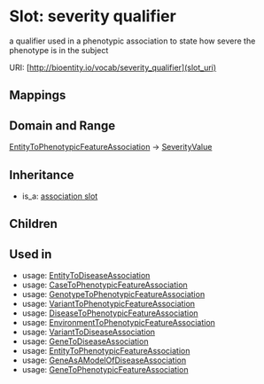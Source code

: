 # Slot: severity qualifier


a qualifier used in a phenotypic association to state how severe the phenotype is in the subject

URI: [http://bioentity.io/vocab/severity_qualifier](slot_uri)
## Mappings

## Domain and Range

[EntityToPhenotypicFeatureAssociation](EntityToPhenotypicFeatureAssociation.md) -> [SeverityValue](SeverityValue.md)
## Inheritance

 *  is_a: [association slot](association_slot.md)
## Children

## Used in

 *  usage: [EntityToDiseaseAssociation](EntityToDiseaseAssociation.md)
 *  usage: [CaseToPhenotypicFeatureAssociation](CaseToPhenotypicFeatureAssociation.md)
 *  usage: [GenotypeToPhenotypicFeatureAssociation](GenotypeToPhenotypicFeatureAssociation.md)
 *  usage: [VariantToPhenotypicFeatureAssociation](VariantToPhenotypicFeatureAssociation.md)
 *  usage: [DiseaseToPhenotypicFeatureAssociation](DiseaseToPhenotypicFeatureAssociation.md)
 *  usage: [EnvironmentToPhenotypicFeatureAssociation](EnvironmentToPhenotypicFeatureAssociation.md)
 *  usage: [VariantToDiseaseAssociation](VariantToDiseaseAssociation.md)
 *  usage: [GeneToDiseaseAssociation](GeneToDiseaseAssociation.md)
 *  usage: [EntityToPhenotypicFeatureAssociation](EntityToPhenotypicFeatureAssociation.md)
 *  usage: [GeneAsAModelOfDiseaseAssociation](GeneAsAModelOfDiseaseAssociation.md)
 *  usage: [GeneToPhenotypicFeatureAssociation](GeneToPhenotypicFeatureAssociation.md)
